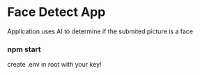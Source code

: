 # Face Detect App

Application uses AI to determine if the submited picture is a face

### npm start

create .env in root with your key!
